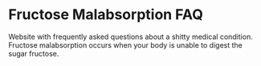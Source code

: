# Fructose Malabsorption FAQ
Website with frequently asked questions about a shitty medical condition. Fructose malabsorption occurs when your body is unable to digest the sugar fructose.
